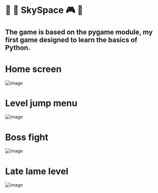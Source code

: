 # :snake: :space_invader: SkySpace :video_game: :construction_worker:

## The game is based on the pygame module, my first game designed to learn the basics of Python.

# Home screen
![image](https://user-images.githubusercontent.com/92030397/174450710-fa2b0b50-84f6-483a-af5c-322fe8b65515.png)

# Level jump menu
![image](https://user-images.githubusercontent.com/92030397/174450720-40817e54-5f01-4aa3-9049-14c6679bb665.png)

# Boss fight
![image](https://user-images.githubusercontent.com/92030397/174450735-35c450bf-c531-4dae-84c5-f3bd608d4bef.png)

# Late lame level
![image](https://user-images.githubusercontent.com/92030397/174450829-a1bf0783-5087-4e28-a926-d6e620492ad2.png)
